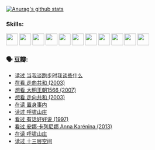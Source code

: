 
[![Anurag's github stats](https://github-readme-stats.vercel.app/api?username=w940853815)](https://github.com/anuraghazra/github-readme-stats)

### Skills:

<code><img height="32" src="https://cdn.jsdelivr.net/npm/simple-icons@v5/icons/python.svg"></code>
<code><img height="32" src="https://cdn.jsdelivr.net/npm/simple-icons@v5/icons/javascript.svg"></code>
<code><img height="32" src="https://cdn.jsdelivr.net/npm/simple-icons@v5/icons/django.svg"></code>
<code><img height="32" src="https://cdn.jsdelivr.net/npm/simple-icons@v5/icons/flask.svg"></code>
<code><img height="32" src="https://cdn.jsdelivr.net/npm/simple-icons@v5/icons/vuetify.svg"></code>
<code><img height="32" src="https://cdn.jsdelivr.net/npm/simple-icons@v5/icons/git.svg"></code>
<code><img height="32" src="https://cdn.jsdelivr.net/npm/simple-icons@v5/icons/docker.svg"></code>
<code><img height="32" src="https://cdn.jsdelivr.net/npm/simple-icons@v5/icons/postgresql.svg"></code>
<code><img height="32" src="https://cdn.jsdelivr.net/npm/simple-icons@v5/icons/elasticsearch.svg"></code>
<code><img height="32" src="https://cdn.jsdelivr.net/npm/simple-icons@v5/icons/macos.svg"></code>
<code><img height="32" src="https://cdn.jsdelivr.net/npm/simple-icons@v5/icons/linux.svg"></code>

### 🗣 豆瓣:

<!-- DOUBAN-ACTIVITIES:START -->
- [读过 当我谈跑步时我谈些什么](https://www.douban.com/people/136069238/status/3715422296/?_i=42112114)
- [在看 走向共和‎ (2003)](https://www.douban.com/people/136069238/status/3711470443/?_i=42112114)
- [想看 大明王朝1566‎ (2007)](https://www.douban.com/people/136069238/status/3710980213/?_i=42112114)
- [想看 走向共和‎ (2003)](https://www.douban.com/people/136069238/status/3710980002/?_i=42112114)
- [在读 置身事内](https://www.douban.com/people/136069238/status/3710472151/?_i=42112114)
- [读过 呼啸山庄](https://www.douban.com/people/136069238/status/3710470617/?_i=42112114)
- [看过 有话好好说‎ (1997)](https://www.douban.com/people/136069238/status/3709833172/?_i=42112114)
- [看过 安娜·卡列尼娜 Anna Karénina‎ (2013)](https://www.douban.com/people/136069238/status/3708942010/?_i=42112114)
- [在读 呼啸山庄](https://www.douban.com/people/136069238/status/3701626992/?_i=42112114)
- [读过 十三层空间](https://www.douban.com/people/136069238/status/3700755247/?_i=42112114)
<!-- DOUBAN-ACTIVITIES:END -->
<!--
**w940853815/w940853815** is a ✨ _special_ ✨ repository because its `README.md` (this file) appears on your GitHub profile.

Here are some ideas to get you started:

- 🔭 I’m currently working on ...
- 🌱 I’m currently learning ...
- 👯 I’m looking to collaborate on ...
- 🤔 I’m looking for help with ...
- 💬 Ask me about ...
- 📫 How to reach me: ...
- 😄 Pronouns: ...
- ⚡ Fun fact: ...
-->
